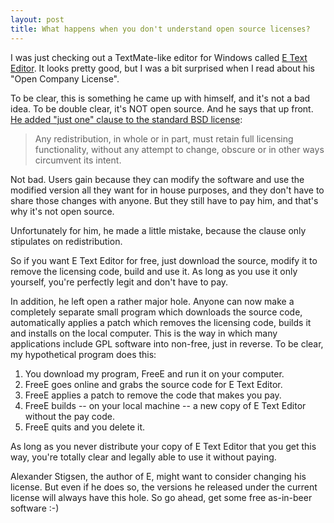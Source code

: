 ```yaml
---
layout: post
title: What happens when you don't understand open source licenses?
---
```



I was just checking out a TextMate-like editor for Windows called <a href="http://e-texteditor.com/">E Text Editor</a>. It looks pretty good, but I was a bit surprised when I read about his "Open Company License".

To be clear, this is something he came up with himself, and it's not a bad idea. To be double clear, it's NOT open source. And he says that up front. <a href="http://e-texteditor.com/blog/2009/releasing-the-source">He added "just one" clause to the standard BSD license</a>:

<blockquote>

Any redistribution, in whole or in part, must retain full licensing functionality, without any attempt to change, obscure or in other ways circumvent its intent.

</blockquote>

Not bad. Users gain because they can modify the software and use the modified version all they want for in house purposes, and they don't have to share those changes with anyone. But they still have to pay him, and that's why it's not open source.

Unfortunately for him, he made a little mistake, because the clause only stipulates on redistribution.

So if you want E Text Editor for free, just download the source, modify it to remove the licensing code, build and use it. As long as you use it only yourself, you're perfectly legit and don't have to pay.

In addition, he left open a rather major hole. Anyone can now make a completely separate small program which downloads the source code, automatically applies a patch which removes the licensing code, builds it and installs on the local computer. This is the way in which many applications include GPL software into non-free, just in reverse. To be clear, my hypothetical program does this:

<ol><li>You download my program, FreeE and run it on your computer.</li><li>FreeE goes online and grabs the source code for E Text Editor.</li><li>FreeE applies a patch to remove the code that makes you pay.</li><li>FreeE builds -- on your local machine -- a new copy of E Text Editor without the pay code.</li><li>FreeE quits and you delete it.</li></ol>

As long as you never distribute your copy of E Text Editor that you get this way, you're totally clear and legally able to use it without paying.

Alexander Stigsen, the author of E, might want to consider changing his license. But even if he does so, the versions he released under the current license will always have this hole. So go ahead, get some free as-in-beer software :-)
